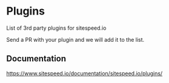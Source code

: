 # Plugins
List of 3rd party plugins for sitespeed.io

Send a PR with your plugin and we will add it to the list.

## Documentation
https://www.sitespeed.io/documentation/sitespeed.io/plugins/
